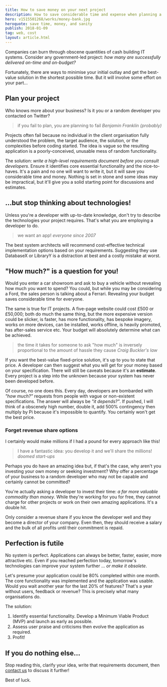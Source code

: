 ```yaml
---
title: How to save money on your next project
description: How to save considerable time and expense when planning a new development task.
hero: v1515501268/works/money-bank.jpg
heroquote: save time, money, and sanity
publish: 2018-01-09
tag: web, cost
layout: article.html
---
```


Companies can burn through obscene quantities of cash building IT systems. Consider any government-led project: *how many are successfully delivered on-time and on-budget?*

Fortunately, there are ways to minimise your initial outlay and get the best-value solution in the shortest possible time. But it will involve some effort on your part&hellip;


## Plan your project
Who knows more about your business? Is it you or a random developer you contacted on Twitter?

> if you fail to plan, you are planning to fail
<cite>Benjamin Franklin (probably)</cite>

Projects often fail because no individual in the client organisation fully understood the problem, the target audience, the solution, or the complexities before coding started. The idea is vague so the resulting application is a poorly-conceived, unusable mess of random functionality.

The solution: *write a high-level requirements document before you consult developers*. Ensure it identifies core essential functionality and the nice-to-haves. It's a pain and no one will want to write it, but it will save you considerable time and money. Nothing is set in stone and some ideas may be impractical, but it'll give you a solid starting point for discussions and estimates.


## &hellip;but stop thinking about technologies!
Unless you're a developer with up-to-date knowledge, don't try to describe the technologies your project requires. That's what you are employing a developer to do.

> we want an app!
<cite>everyone since 2007</cite>

The best system architects will recommend cost-effective technical implementation options based on your requirements. Suggesting they use DatabaseX or LibraryY is a distraction at best and a costly mistake at worst.


## "How much?" is a question for you!
Would you enter a car showroom and ask to buy a vehicle without revealing how much you want to spend? You could, but while you may be considering a Ford, the sales person is talking about a Ferrari. Revealing your budget saves considerable time for everyone.

The same is true for IT projects. A five-page website could cost £500 or £50,000; both do much the same thing, but the more expensive version could be slicker, is faster, has more functionality, has bespoke imagery, works on more devices, can be installed, works offline, is heavily promoted, has after-sales service etc. Your budget will absolutely determine what can be achieved.

> the time it takes for someone to ask "how much" is inversely proportional to the amount of hassle they cause
<cite>Craig Buckler's law</cite>

If you want the best-value fixed-price solution, it's up to you to state that price. A developer can then suggest what you will get for your money based on your specification. There will still be caveats because it's an **estimate**. Every project is a step into the unknown because your system has never been developed before.

Of course, no one does this. Every day, developers are bombarded with *"how much?"* requests from people with vague or non-existent specifications. The answer will always be *"it depends?"*. If pushed, I will think of a obscenely high number, double it, add 500% contingency then multiply by Pi because it's impossible to quantify. You certainly won't get the best price.


### Forget revenue share options
I certainly would make millions if I had a pound for every approach like this!

> I have a fantastic idea: you develop it and we'll share the millions!
<cite>doomed start-ups</cite>

Perhaps you do have an amazing idea but, if that's the case, why aren't you investing your own money or seeking investment? Why offer a percentage of your business to a random developer who may not be capable and certainly cannot be committed?

You're actually asking a developer to invest their time: *a far more valuable commodity than money*. While they're working for you for free, they cannot charge for other projects or work on their own amazing applications. It's a double hit.

Only consider a revenue share if you know the developer well and they become a director of your company. Even then, they should receive a salary and the bulk of all profits until their commitment is repaid.


## Perfection is futile
No system is perfect. Applications can always be better, faster, easier, more attractive etc. Even if you reached perfection today, tomorrow's technologies can improve your system further &hellip; *or make it obsolete*.

Let's presume your application could be 80% completed within one month. The core functionality was implemented and the application was usable. Would you wait another year for the last 20% of features? That's a year without users, feedback or revenue? This is precisely what many organisations do.

The solution:

1. Identify essential functionality. Develop a Minimum Viable Product (MVP) and launch as early as possible.
1. Assess user praise and criticisms then evolve the application as required.
1. Profit!


## If you do nothing else&hellip;
Stop reading this, clarify your idea, write that requirements document, then [contact us]([root]contact/) to discuss it further!

Best of luck.
